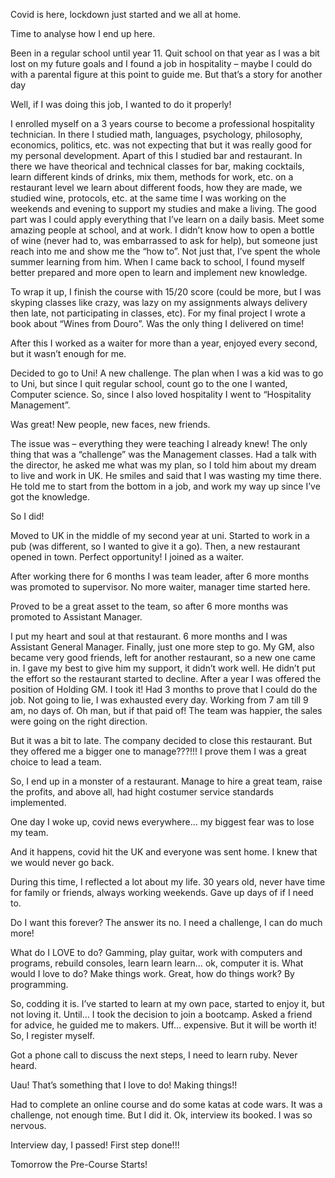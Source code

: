 Covid is here, lockdown just started and we all at home.

Time to analyse how I end up here.

Been in a regular school until year 11. Quit school on that year as I was a bit lost on my future goals and I found a job in hospitality – maybe I could do with a parental figure at this point to guide me.
But that’s a story for another day
 
Well, if I was doing this job, I wanted to do it properly! 

I enrolled myself on a 3 years course to become a professional hospitality technician.  In there I studied math, languages, psychology, philosophy, economics,
politics, etc. was not expecting that but it was really good for my personal development. Apart of this I studied bar and restaurant. In there we have theorical 
and technical classes for bar, making cocktails, learn different kinds of drinks, mix them, methods for work, etc. on a restaurant level we learn about different
foods, how they are made, we studied wine, protocols, etc. at the same time I was working on the weekends and evening to support my studies and make a living. 
The good part was I could apply everything that I’ve learn on a daily basis. Meet some amazing people at school, and at work. I didn’t know how to open a bottle of
wine (never had to, was embarrassed to ask for help), but someone just reach into me and show me the “how to”. Not just that, I’ve spent the whole summer learning 
from him. When I came back to school, I found myself better prepared and more open to learn and implement new knowledge. 

To wrap it up, I finish the course with 15/20 score (could be more, but I was skyping classes like crazy, was lazy on my assignments always delivery then late, not participating in classes, etc). 
For my final project I wrote a book about “Wines from Douro”. Was the only thing I delivered on time! 

After this I worked as a waiter for more than a year, enjoyed every second, but it wasn’t enough for me.

Decided to go to Uni! A new challenge. The plan when I was a kid was to go to Uni, but since I quit regular school, count go to the one I wanted, Computer science. 
So, since I also loved hospitality I went to “Hospitality Management”.

Was great! New people, new faces, new friends. 

The issue was – everything they were teaching I already knew! The only thing that was a “challenge” was the Management classes. Had a talk with the director, he asked 
me what was my plan, so I told him about my dream to live and work in UK. He smiles and said that I was wasting my time there. He told me to start from the bottom in a job, and work my way up since I’ve got the knowledge.

So I did!

Moved to UK in the middle of my second year at uni. Started to work in a pub (was different, so I wanted to give it a go). Then, a new restaurant opened in town. Perfect opportunity! I joined as a waiter. 

After working there for 6 months I was team leader, after 6 more months was promoted to supervisor. No more waiter, manager time started here.

Proved to be a great asset to the team, so after 6 more months was promoted to Assistant Manager.

I put my heart and soul at that restaurant. 6 more months and I was Assistant General Manager. Finally, just one more step to go. My GM, also became very good friends, left for another restaurant, so a 
new one came in. I gave my best to give him my support, it didn’t work well. He didn’t put the effort so the restaurant started to decline. After a year I was offered the position of Holding GM. I took it! 
Had 3 months to prove that I could do the job. Not going to lie, I was exhausted every day. Working from 7 am till 9 am, no days of. Oh man, but if that paid of! 
The team was happier, the sales were going on the right direction. 

But it was a bit to late. The company decided to close this restaurant. But they offered me a bigger one to manage???!!! I prove them I was a great choice to lead a team.

So, I end up in a monster of a restaurant. Manage to hire a great team, raise the profits, and above all, had hight costumer service standards implemented. 

One day I woke up, covid news everywhere… my biggest fear was to lose my team. 

And it happens, covid hit the UK and everyone was sent home. I knew that we would never go back.

During this time, I reflected a lot about my life. 30 years old, never have time for family or friends, always working weekends. Gave up days of if I need to.

Do I want this forever? The answer its no. I need a challenge, I can do much more! 

What do I LOVE to do? Gamming, play guitar, work with computers and programs, rebuild consoles, learn learn learn… ok, computer it is. What would I love to do? Make things work. Great, how do things work? By programming. 

So, codding it is. I’ve started to learn at my own pace, started to enjoy it, but not loving it. Until… I took the decision to join a bootcamp. Asked a friend for advice, 
he guided me to makers. Uff… expensive. But it will be worth it! So, I register myself. 

Got a phone call to discuss the next steps, I need to learn ruby. Never heard.

Uau! That’s something that I love to do! Making things!! 

Had to complete an online course and do some katas at code wars. It was a challenge, not enough time. But I did it. Ok, interview its booked. I was so nervous. 

Interview day, I passed! First step done!!!

Tomorrow the Pre-Course Starts!